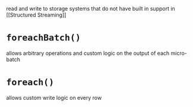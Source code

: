read and write to storage systems that do not have built in support in [[Structured Streaming]]

# `foreachBatch()`
allows arbitrary operations and custom logic on the output of each micro-batch

# `foreach()`
allows custom write logic on every row


